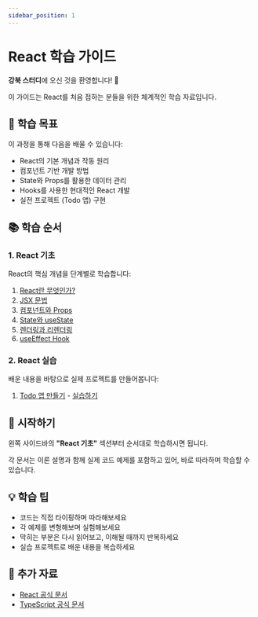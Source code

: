 ```yaml
---
sidebar_position: 1
---
```


# React 학습 가이드

**강북 스터디**에 오신 것을 환영합니다! 🎉

이 가이드는 React를 처음 접하는 분들을 위한 체계적인 학습 자료입니다.

## 🎯 학습 목표

이 과정을 통해 다음을 배울 수 있습니다:

- React의 기본 개념과 작동 원리
- 컴포넌트 기반 개발 방법
- State와 Props를 활용한 데이터 관리
- Hooks를 사용한 현대적인 React 개발
- 실전 프로젝트 (Todo 앱) 구현

## 📚 학습 순서

### 1. React 기초

React의 핵심 개념을 단계별로 학습합니다:

1. [React란 무엇인가?](/docs/react-basics/what-is-react)
2. [JSX 문법](/docs/react-basics/jsx)
3. [컴포넌트와 Props](/docs/react-basics/components-props)
4. [State와 useState](/docs/react-basics/state-usestate)
5. [렌더링과 리렌더링](/docs/react-basics/rendering)
6. [useEffect Hook](/docs/react-basics/useeffect)

### 2. React 실습

배운 내용을 바탕으로 실제 프로젝트를 만들어봅니다:

1. [Todo 앱 만들기](/docs/react-practice/todo-app) - [실습하기](/todo)

## 🚀 시작하기

왼쪽 사이드바의 **"React 기초"** 섹션부터 순서대로 학습하시면 됩니다.

각 문서는 이론 설명과 함께 실제 코드 예제를 포함하고 있어,
바로 따라하며 학습할 수 있습니다.

## 💡 학습 팁

- 코드는 직접 타이핑하며 따라해보세요
- 각 예제를 변형해보며 실험해보세요
- 막히는 부분은 다시 읽어보고, 이해될 때까지 반복하세요
- 실습 프로젝트로 배운 내용을 복습하세요

## 📖 추가 자료

- [React 공식 문서](https://react.dev)
- [TypeScript 공식 문서](https://www.typescriptlang.org)
